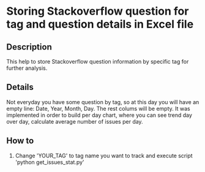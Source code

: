 # Storing Stackoverflow question for tag and question details in Excel file

## Description
This help to store Stackoverflow question information by specific tag for further analysis. 

## Details
Not everyday you have some question by tag, so at this day you will have an empty line: Date, Year, Month, Day. The rest colums will be empty. It was implemented in order to build per day chart, where you can see trend day over day, calculate average number of issues per day.


## How to
1. Change 'YOUR_TAG' to tag name you want to track and execute script 'python get_issues_stat.py' 